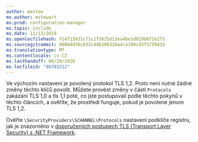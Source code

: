 ```yaml
---
author: mestew
ms.author: mstewart
ms.prod: configuration-manager
ms.topic: include
ms.date: 12/13/2019
ms.openlocfilehash: f14713431c71c1f3625d13ea4be1d919b072e273
ms.sourcegitcommit: 99084d70c032c4db109328a4ca100cd3f5759433
ms.translationtype: MT
ms.contentlocale: cs-CZ
ms.lasthandoff: 08/20/2020
ms.locfileid: "88703212"
---
```

<!--## Enable Transport layer security (TLS) 1.2 protocol as a security provider Note: the heading in in the 2 articles (enable-tls-1-2-client & enable-tls-1-2-server) to better facilitate linking. -->

Ve výchozím nastavení je povolený protokol TLS 1,2. Proto není nutné žádné změny těchto klíčů povolit. Můžete provést změny v části `Protocols` zakázání TLS 1,0 a tls 1,1 poté, co jste postupovali podle těchto pokynů v těchto článcích, a ověříte, že prostředí funguje, pokud je povolené jenom TLS 1,2.

Ověřte `\SecurityProviders\SCHANNEL\Protocols` nastavení podklíče registru, jak je znázorněno v [doporučených postupech TLS (Transport Layer Security) s .NET Framework](/dotnet/framework/network-programming/tls#configuring-security-via-the-windows-registry).
